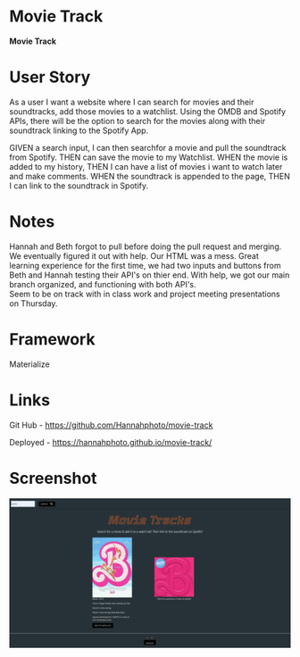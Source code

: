 # Movie Track

**Movie Track**  

# User Story
As a user I want a website where I can search for movies and their soundtracks, add those movies to a watchlist. Using the OMDB and Spotify APIs, there will be the option to search for the movies along with their soundtrack linking to the Spotify App.

GIVEN a search input,
I can then searchfor a movie and pull the soundtrack from Spotify.
THEN can save the movie to my Watchlist.
WHEN the movie is added to my history,
THEN I can have a list of movies i want to watch later and make comments.
WHEN the soundtrack is appended to the page,
THEN I can link to the soundtrack in Spotify. 


# Notes
Hannah and Beth forgot to pull before doing the pull request and merging. We eventually figured it out with help. 
Our HTML was a mess. Great learning experience for the first time, we had two inputs and buttons from Beth and Hannah testing their API's on thier end. With help, we got our main branch organized, and functioning with both API's.  
Seem to be on track with in class work and project meeting presentations on Thursday.

# Framework 
Materialize 

# Links #
Git Hub - https://github.com/Hannahphoto/movie-track

Deployed - https://hannahphoto.github.io/movie-track/


# Screenshot
<div align="center">
    <img src="./assets/image/screenshot.png" href = "screenshot Movie Track Website." />
    </div>
